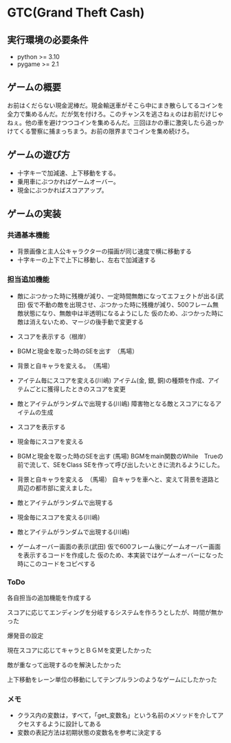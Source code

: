 # GTC(Grand Theft Cash)

## 実行環境の必要条件
* python >= 3.10
* pygame >= 2.1

## ゲームの概要
お前はくだらない現金泥棒だ。現金輸送車がそこら中にまき散らしてるコインを全力で集めるんだ。だが気を付けろ。このチャンスを逃さねぇのはお前だけじゃねぇ。他の車を避けつつコインを集めるんだ。三回ほかの車に激突したら追っかけてくる警察に捕まっちまう。お前の限界までコインを集め続けろ。

## ゲームの遊び方
* 十字キーで加減速、上下移動をする。
* 乗用車にぶつかればゲームオーバー。
* 現金にぶつかればスコアアップ。

## ゲームの実装
### 共通基本機能
* 背景画像と主人公キャラクターの描画が同じ速度で横に移動する
* 十字キーの上下で上下に移動し、左右で加減速する

### 担当追加機能
* 敵にぶつかった時に残機が減り、一定時間無敵になってエフェクトが出る(武田)
仮で不動の敵を出現させ、ぶつかった時に残機が減り、500フレーム無敵状態になり、無敵中は半透明になるようにした
仮のため、ぶつかった時に敵は消えないため、マージの後手動で変更する

* スコアを表示する（根岸）

* BGMと現金を取った時のSEを出す　（馬場）

* 背景と自キャラを変える。　（馬場）

* アイテム毎にスコアを変える(川嶋)
アイテム(金, 銀, 銅)の種類を作成、アイテムごとに獲得したときのスコアを変更

* 敵とアイテムがランダムで出現する(川嶋)
障害物となる敵とスコアになるアイテムの生成

* スコアを表示する

* 現金毎にスコアを変える

* BGMと現金を取った時のSEを出す (馬場)
BGMをmain関数のWhile　Trueの前で流して、SEをClass SEを作って呼び出したいときに流れるようにした。

* 背景と自キャラを変える　（馬場）
  自キャラを車へと、変えて背景を道路と周辺の都市部に変えました。

* 敵とアイテムがランダムで出現する

* 現金毎にスコアを変える(川嶋)

* 敵とアイテムがランダムで出現する(川嶋)

* ゲームオーバー画面の表示(武田)
仮で600フレーム後にゲームオーバー画面を表示するコードを作成した
仮のため、本実装ではゲームオーバーになった時にこのコードをコピペする


### ToDo
各自担当の追加機能を作成する

スコアに応じてエンディングを分岐するシステムを作ろうとしたが、時間が無かった

爆発音の設定

現在スコアに応じてキャラとＢＧＭを変更したかった

敵が重なって出現するのを解決したかった

上下移動をレーン単位の移動にしてテンプルランのようなゲームにしたかった

### メモ
* クラス内の変数は，すべて，「get_変数名」という名前のメソッドを介してアクセスするように設計してある
* 変数の表記方法は初期状態の変数名を参考に決定する
